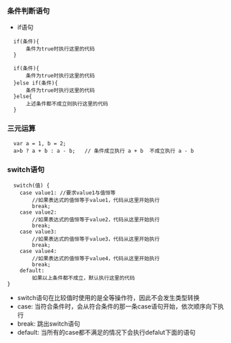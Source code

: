 ### 条件判断语句

- if语句

```
  if(条件){
      条件为true时执行这里的代码
  }
  
  if(条件){
      条件为true时执行这里的代码
  }else if(条件){
      条件为true时执行这里的代码
  }else{
      上述条件都不成立则执行这里的代码
  }
```

### 三元运算
```
  var a = 1, b = 2;
  a>b ? a + b : a - b;   // 条件成立执行 a + b  不成立执行 a - b
```

### switch语句

```
  switch(值) {
    case value1: //要求value1与值恒等
        //如果表达式的值恒等于value1，代码从这里开始执行
        break;
    case value2:
        //如果表达式的值恒等于value2，代码从这里开始执行
        break;
    case value3: 
        //如果表达式的值恒等于value3，代码从这里开始执行
        break;
    case value4: 
        //如果表达式的值恒等于value4，代码从这里开始执行
        break;
    default: 
        如果以上条件都不成立，默认执行这里的代码
}
```
- switch语句在比较值时使用的是全等操作符，因此不会发生类型转换
- case: 当符合条件时，会从符合条件的那一条case语句开始，依次顺序向下执行
- break: 跳出switch语句
- default: 当所有的case都不满足的情况下会执行defalut下面的语句









